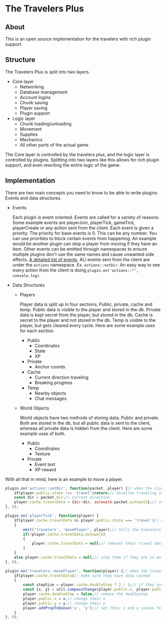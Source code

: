 # The Travelers Plus
## About
This is an open source implementation for the travelers with rich plugin support.

## Structure
The Travelers Plus is split into two layers.
- Core layer
	- Networking
	- Database management
	- Account logins
	- Chunk saving
	- Player saving
	- Plugin support
- Logic layer
	- Chunk loading/unloading
	- Movement
	- Supplies
	- Mechanics
	- All other parts of the actual game

The Core layer is controlled by the travelers plus, and the logic layer is controlled by plugins. Splitting into two layers like this allows for rich plugin support, and even rewriting the entire logic of the game.

## Implementation
There are two main concepts you need to know to be able to write plugins. Events and data structures.
- Events

	Each plugin is event oriented. Events are called for a variety of reasons. Some example events are playerJoin, playerTick, gameTick, playerCreate or any action sent from the client. Each event is given a priority. The priority for base events is 0. This can be any number. You can use priorities to block certain events from happening. An example would be another plugin can stop a player from moving if they have an item. Other events can be emitted through namespaces to ensure multiple plugins don't use the same names and cause unwanted side effects. [A detailed list of events](./Events.md). ALl events sent from the client are under the `actions` namespace. Ex. `actions::setDir`. An easy way to see every action from the client is doing `plugin.on('actions::*', console.log)`.

- Data Structures
	- Players
		
		Player data is split up in four sections; Public, private, cache and temp. Public data is visible to the player and stored in the db. Private data is kept secret from the player, but stored in the db. Cache is secret to the player and not stored in the db. Temp is visible to the player, but gets cleared every cycle. Here are some example uses for each section.
		- Public
			- Coordinates
			- State
			- XP
		- Private
			- Anchor coords
		- Cache
			- Current direction  traveling
			- Breaking progress
		- Temp
			- Nearby objects
			- Chat messages
	- World Objects
		
		World objects have two methods of storing data; Public and private. Both are stored in the db, but all public data is sent to the client, whereas all private data is hidden from the client. Here are some example uses of both.
		- Public
			- Coordinates
			- Texture
		- Private
			- Event text
			- XP reward

With all that in mind, here is an example to move a player.
```js
plugin.on('actions::setDir', function(packet, player) {// when the client sends a "setDir" packet
	if(player.public.state !== 'travel')return;// disallow traveling in events
	const dir = packet.dir;// current direction
	player.cache.travelData = {dir:dir, autowalk:packet.autowalk};// set the way they are traveling and if they are autowalking
}, 0);

plugin.on('playerTick', function(player) {
	if(player.cache.travelData && player.public.state === 'travel')// checks if they can travel
	{
		emit('travelers', 'movePlayer', player);// tells the travelers namespace to move the player
		if(!player.cache.travelData.autowalk)
		{
			player.cache.travelData = null;// removes their travel data if they aren't traveling
		}
	}
	else player.cache.travelData = null;// stop them if they are in an event
}, 0);

plugin.on('travelers::movePlayer', function(player) {// when the travelers plugin sends a movePlayer event
	if(player.cache.travelData)// make sure they have data cached
	{
		const stepSize = player.cache.doubleStep ? 2 : 1;// if they are doublestepping move them by two
		const {x, y} = util.compassChange(player.public.x, player.public.y, player.cache.travelData.dir, stepSize);// calculate their new coords
		player.cache.doubleStep = false;// remove the doublestep
		player.public.x = x;// change their x
		player.public.y = y;// change their y
		player.addPropToQueue('x', 'y');// set their x and y values to be sent in the next cycle
	}
}, 0);
```